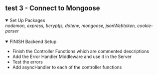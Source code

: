 ## test 3 - Connect to Mongoose

<details open>
    <summary>Set Up Packages</summary>
    <i>nodemon, express, bcryptjs, dotenv, mongoose, jsonWebtoken, cookie-parser</i>
</details>

</br>

<details open>
    <summary>FINISH Backend Setup</summary>
    <ul>
        <li>Finish the Controller Functions which are commented descriptions</li>
        <li>Add the Error Handler Middleware and use it in the Server</li>
        <li>Test the errors</li>
        <li>Add asyncHandler to each of the controller functions</li>
    </ul>
</details>


